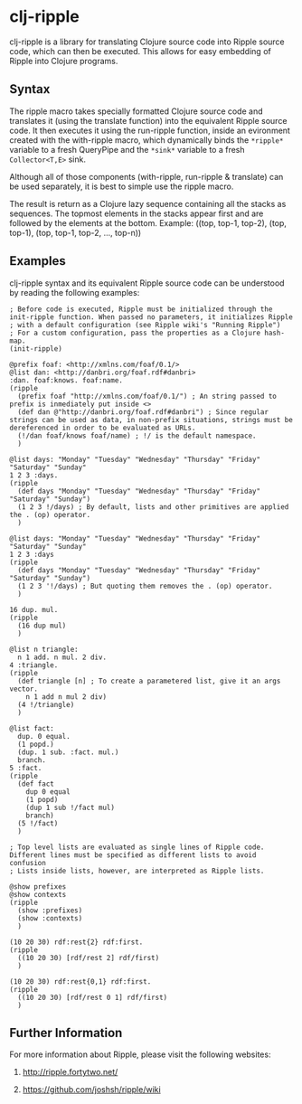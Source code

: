 
clj-ripple
==========

clj-ripple is a library for translating Clojure source code into Ripple source code, which can then be executed.
This allows for easy embedding of Ripple into Clojure programs.

Syntax
------

The ripple macro takes specially formatted Clojure source code and translates it (using the translate function) into the equivalent Ripple source code.
It then executes it using the run-ripple function, inside an evironment created with the with-ripple macro, which dynamically binds the `*ripple*` variable
to a fresh QueryPipe and the `*sink*` variable to a fresh `Collector<T,E>` sink.

Although all of those components (with-ripple, run-ripple & translate) can be used separately, it is best to simple use the ripple macro.

The result is return as a Clojure lazy sequence containing all the stacks as sequences.
The topmost elements in the stacks appear first and are followed by the elements at the bottom.
Example: ((top, top-1, top-2), (top, top-1), (top, top-1, top-2, ..., top-n))

Examples
--------

clj-ripple syntax and its equivalent Ripple source code can be understood by reading the following examples:

	; Before code is executed, Ripple must be initialized through the init-ripple function. When passed no parameters, it initializes Ripple
	; with a default configuration (see Ripple wiki's "Running Ripple")
	; For a custom configuration, pass the properties as a Clojure hash-map.
	(init-ripple)

	@prefix foaf: <http://xmlns.com/foaf/0.1/>
	@list dan: <http://danbri.org/foaf.rdf#danbri>
	:dan. foaf:knows. foaf:name.
	(ripple
	  (prefix foaf "http://xmlns.com/foaf/0.1/") ; An string passed to prefix is inmediately put inside <>
	  (def dan @"http://danbri.org/foaf.rdf#danbri") ; Since regular strings can be used as data, in non-prefix situations, strings must be dereferenced in order to be evaluated as URLs.
	  (!/dan foaf/knows foaf/name) ; !/ is the default namespace.
	  )

	@list days: "Monday" "Tuesday" "Wednesday" "Thursday" "Friday" "Saturday" "Sunday"
	1 2 3 :days.
	(ripple
	  (def days "Monday" "Tuesday" "Wednesday" "Thursday" "Friday" "Saturday" "Sunday")
	  (1 2 3 !/days) ; By default, lists and other primitives are applied the . (op) operator.
	  )

	@list days: "Monday" "Tuesday" "Wednesday" "Thursday" "Friday" "Saturday" "Sunday"
	1 2 3 :days
	(ripple
	  (def days "Monday" "Tuesday" "Wednesday" "Thursday" "Friday" "Saturday" "Sunday")
	  (1 2 3 '!/days) ; But quoting them removes the . (op) operator.
	  )

	16 dup. mul.
	(ripple
	  (16 dup mul)
	  )

	@list n triangle:
	  n 1 add. n mul. 2 div.
	4 :triangle.
	(ripple
	  (def triangle [n] ; To create a parametered list, give it an args vector.
	    n 1 add n mul 2 div)
	  (4 !/triangle)
	  )

	@list fact:
	  dup. 0 equal.
	  (1 popd.)
	  (dup. 1 sub. :fact. mul.)
	  branch.
	5 :fact.
	(ripple
	  (def fact
	    dup 0 equal
	    (1 popd)
	    (dup 1 sub !/fact mul)
	    branch)
	  (5 !/fact)
	  )

	; Top level lists are evaluated as single lines of Ripple code. Different lines must be specified as different lists to avoid confusion
	; Lists inside lists, however, are interpreted as Ripple lists.

	@show prefixes
	@show contexts
	(ripple
	  (show :prefixes)
	  (show :contexts)
	  )

	(10 20 30) rdf:rest{2} rdf:first.
	(ripple
	  ((10 20 30) [rdf/rest 2] rdf/first)
	  )

	(10 20 30) rdf:rest{0,1} rdf:first.
	(ripple
	  ((10 20 30) [rdf/rest 0 1] rdf/first)
	  )

Further Information
-------------------

For more information about Ripple, please visit the following websites:

1.	http://ripple.fortytwo.net/

2.	https://github.com/joshsh/ripple/wiki

